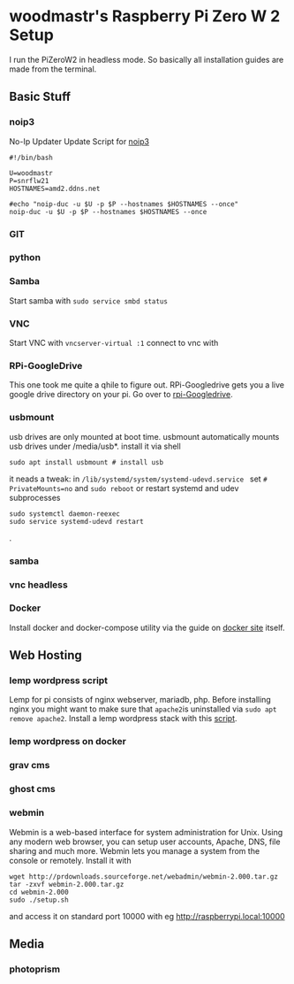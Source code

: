 # woodmastr's Raspberry Pi Zero W 2 Setup

I run the PiZeroW2 in headless mode. So basically all installation guides are made from the terminal.

## Basic Stuff

### noip3
No-Ip Updater
Update Script for [noip3](https://www.noip.com/support/knowledgebase/install-linux-3-x-dynamic-update-client-duc/)
```
#!/bin/bash

U=woodmastr
P=snrflw21
HOSTNAMES=amd2.ddns.net

#echo "noip-duc -u $U -p $P --hostnames $HOSTNAMES --once"
noip-duc -u $U -p $P --hostnames $HOSTNAMES --once
```

### GIT

### python

### Samba
Start samba with
```sudo service smbd status```

### VNC
Start VNC with 
```vncserver-virtual :1```
connect to vnc with 


### RPi-GoogleDrive
This one took me quite a qhile to figure out. RPi-Googledrive gets you a live google drive directory on your pi. Go over to [rpi-Googledrive](https://github.com/programmer2514/RPi-Google-Drive).

### usbmount
usb drives are only mounted at boot time. usbmount automatically mounts usb drives under /media/usb*. install it via shell
```
sudo apt install usbmount # install usb 

```
it neads a tweak: in ```/lib/systemd/system/systemd-udevd.service ``` set ```# PrivateMounts=no``` and ```sudo reboot``` or restart systemd and udev subprocesses 
```
sudo systemctl daemon-reexec
sudo service systemd-udevd restart
```
.
### samba
### vnc headless


### Docker
Install docker and docker-compose utility via the guide on [docker site](https://docs.docker.com/engine/install/debian/#install-using-the-repository) itself.

## Web Hosting

### lemp wordpress script
Lemp for pi consists of nginx webserver, mariadb, php. Before installing nginx you might want to make sure that `apache2`is uninstalled via `sudo apt remove apache2`. Install a lemp wordpress stack with this [script](https://github.com/devskale/scripts/blob/main/lemp_wp_install.sh).

### lemp wordpress on docker
### grav cms
### ghost cms
### webmin
Webmin is a web-based interface for system administration for Unix. Using any modern web browser, you can setup user accounts, Apache, DNS, file sharing and much more. Webmin lets you manage a system from the console or remotely. Install it with

```
wget http://prdownloads.sourceforge.net/webadmin/webmin-2.000.tar.gz
tar -zxvf webmin-2.000.tar.gz
cd webmin-2.000
sudo ./setup.sh
```
and access it on standard port 10000 with eg http://raspberrypi.local:10000

## Media
### photoprism
